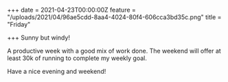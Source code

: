 +++
date = 2021-04-23T00:00:00Z
feature = "/uploads/2021/04/96ae5cdd-8aa4-4024-80f4-606cca3bd35c.png"
title = "Friday"

+++
Sunny but windy!

A productive week with a good mix of work done. The weekend will offer at least 30k of running to complete my weekly goal.

Have a nice evening and weekend!